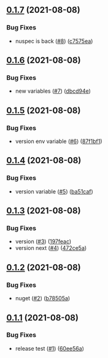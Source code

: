 ## [0.1.7](https://github.com/EncyclopediaGalactica/Guards/compare/0.1.6...0.1.7) (2021-08-08)


### Bug Fixes

* nuspec is back ([#8](https://github.com/EncyclopediaGalactica/Guards/issues/8)) ([c7575ea](https://github.com/EncyclopediaGalactica/Guards/commit/c7575ea8e2bb3574f617a2c0c4d6879dc316b4e6))

## [0.1.6](https://github.com/EncyclopediaGalactica/Guards/compare/0.1.5...0.1.6) (2021-08-08)


### Bug Fixes

* new variables ([#7](https://github.com/EncyclopediaGalactica/Guards/issues/7)) ([dbcd94e](https://github.com/EncyclopediaGalactica/Guards/commit/dbcd94e7b7f383a2a9fe2f975a7a7d36f4234bcb))

## [0.1.5](https://github.com/EncyclopediaGalactica/Guards/compare/0.1.4...0.1.5) (2021-08-08)


### Bug Fixes

* version env variable ([#6](https://github.com/EncyclopediaGalactica/Guards/issues/6)) ([87f1bf1](https://github.com/EncyclopediaGalactica/Guards/commit/87f1bf1b79ad0bc7bae21da5cb002555ab04084a))

## [0.1.4](https://github.com/EncyclopediaGalactica/Guards/compare/0.1.3...0.1.4) (2021-08-08)


### Bug Fixes

* version variable ([#5](https://github.com/EncyclopediaGalactica/Guards/issues/5)) ([ba51caf](https://github.com/EncyclopediaGalactica/Guards/commit/ba51caf0048a6c2165a09064a4570633abdf2858))

## [0.1.3](https://github.com/EncyclopediaGalactica/Guards/compare/0.1.2...0.1.3) (2021-08-08)


### Bug Fixes

* version ([#3](https://github.com/EncyclopediaGalactica/Guards/issues/3)) ([197feac](https://github.com/EncyclopediaGalactica/Guards/commit/197feacba6843de0802ca55dc84b6e02fc611a22))
* version next ([#4](https://github.com/EncyclopediaGalactica/Guards/issues/4)) ([472ce5a](https://github.com/EncyclopediaGalactica/Guards/commit/472ce5ac14db7440158dc795c9f5f36ecf6a6f8c))

## [0.1.2](https://github.com/EncyclopediaGalactica/Guards/compare/0.1.1...0.1.2) (2021-08-08)


### Bug Fixes

* nuget ([#2](https://github.com/EncyclopediaGalactica/Guards/issues/2)) ([b78505a](https://github.com/EncyclopediaGalactica/Guards/commit/b78505a04ab3025b4e1c73b05405e3f8f7ed61ca))

## [0.1.1](https://github.com/EncyclopediaGalactica/Guards/compare/0.1.0...0.1.1) (2021-08-08)


### Bug Fixes

* release test ([#1](https://github.com/EncyclopediaGalactica/Guards/issues/1)) ([60ee56a](https://github.com/EncyclopediaGalactica/Guards/commit/60ee56abfe499ac1b8da9f345f30485521f014cb))
